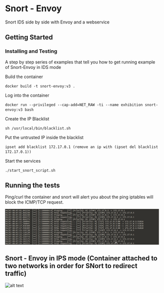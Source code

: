 # Snort - Envoy 

Snort IDS side by side with Envoy and a webservice 

## Getting Started

### Installing and Testing

A step by step series of examples that tell you how to get  running example of Snort-Envoy in IDS mode

Build the container

```
docker build -t snort-envoy:v3 .
```

Log into the container
```
docker run --privileged --cap-add=NET_RAW -ti --name exhibition snort-envoy:v3 bash
```

Create the IP Blacklist
```
sh /usr/local/bin/blacklist.sh
```
Put the untrusted IP inside the blacklist
```
ipset add blacklist 172.17.0.1 (remove an ip with (ipset del blacklist 172.17.0.1))
```

Start the services
```
./start_snort_script.sh
```

## Running the tests
Ping/curl the container and snort will alert you about the ping iptables will block the ICMP/TCP request.


![alt text](asdfasdf.png)

##	Snort -  Envoy in IPS mode (Container attached to two networks in order for SNort to redirect traffic)
![alt text](https://github.com/Kernelalive/envoy_tests/tree/master/Snort-Envoy:v2)
